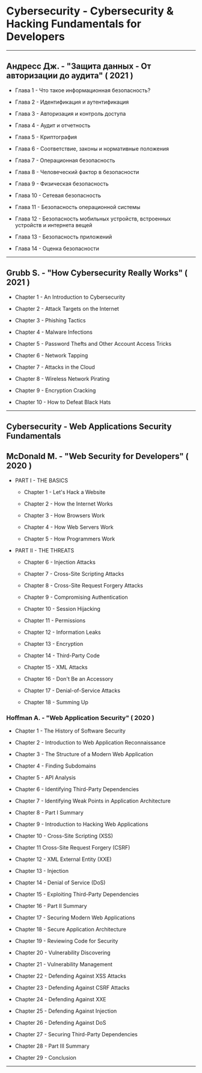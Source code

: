 # Cybersecurity - Cybersecurity & Hacking Fundamentals for Developers

---

## Андресс Дж. - "Защита данных - От авторизации до аудита" ( 2021 )

* Глава 1 - Что такое информационная безопасность?

* Глава 2 - Идентификация и аутентификация

* Глава 3 - Авторизация и контроль доступа

* Глава 4 - Аудит и отчетность

* Глава 5 - Криптография

* Глава 6 - Соответствие, законы и нормативные положения

* Глава 7 - Операционная безопасность

* Глава 8 - Человеческий фактор в безопасности

* Глава 9 - Физическая безопасность

* Глава 10 - Сетевая безопасность

* Глава 11 - Безопасность операционной системы

* Глава 12 - Безопасность мобильных устройств, встроенных устройств и интернета вещей

* Глава 13 - Безопасность приложений

* Глава 14 - Оценка безопасности

---

## Grubb S. - "How Cybersecurity Really Works" ( 2021 )

* Chapter 1 - An Introduction to Cybersecurity

* Chapter 2 - Attack Targets on the Internet

* Chapter 3 - Phishing Tactics

* Chapter 4 - Malware Infections

* Chapter 5 - Password Thefts and Other Account Access Tricks

* Chapter 6 - Network Tapping

* Chapter 7 - Attacks in the Cloud

* Chapter 8 - Wireless Network Pirating

* Chapter 9 - Encryption Cracking

* Chapter 10 - How to Defeat Black Hats

---

## Cybersecurity - Web Applications Security Fundamentals

## McDonald M. - "Web Security for Developers" ( 2020 )

* PART I - THE BASICS

  * Chapter 1 - Let's Hack a Website

  * Chapter 2 - How the Internet Works

  * Chapter 3 - How Browsers Work

  * Chapter 4 - How Web Servers Work

  * Chapter 5 - How Programmers Work

* PART II - THE THREATS

  * Chapter 6 - Injection Attacks

  * Chapter 7 - Cross-Site Scripting Attacks

  * Chapter 8 - Cross-Site Request Forgery Attacks

  * Chapter 9 - Compromising Authentication

  * Chapter 10 - Session Hijacking

  * Chapter 11 - Permissions

  * Chapter 12 - Information Leaks

  * Chapter 13 - Encryption

  * Chapter 14 - Third-Party Code

  * Chapter 15 - XML Attacks

  * Chapter 16 - Don't Be an Accessory

  * Chapter 17 - Denial-of-Service Attacks

  * Chapter 18 - Summing Up

### Hoffman A. - "Web Application Security" ( 2020 )

* Chapter 1 - The History of Software Security

* Chapter 2 - Introduction to Web Application Reconnaissance

* Chapter 3 - The Structure of a Modern Web Application

* Chapter 4 - Finding Subdomains

* Chapter 5 - API Analysis

* Chapter 6 - Identifying Third-Party Dependencies

* Chapter 7 - Identifying Weak Points in Application Architecture

* Chapter 8 - Part I Summary

* Chapter 9 - Introduction to Hacking Web Applications

* Chapter 10 - Cross-Site Scripting (XSS)

* Chapter 11 Cross-Site Request Forgery (CSRF)

* Chapter 12 - XML External Entity (XXE)

* Chapter 13 - Injection

* Chapter 14 - Denial of Service (DoS)

* Chapter 15 - Exploiting Third-Party Dependencies

* Chapter 16 - Part II Summary

* Chapter 17 - Securing Modern Web Applications

* Chapter 18 - Secure Application Architecture

* Chapter 19 - Reviewing Code for Security

* Chapter 20 - Vulnerability Discovering

* Chapter 21 - Vulnerability Management

* Chapter 22 - Defending Against XSS Attacks

* Chapter 23 - Defending Against CSRF Attacks

* Chapter 24 - Defending Against XXE

* Chapter 25 - Defending Against Injection

* Chapter 26 - Defending Against DoS

* Chapter 27 - Securing Third-Party Dependencies

* Chapter 28 - Part III Summary

* Chapter 29 - Conclusion

---
